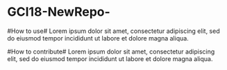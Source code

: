 # GCI18-NewRepo-
#How to use#
Lorem ipsum dolor sit amet, consectetur adipiscing elit, sed do eiusmod tempor incididunt ut labore et dolore magna aliqua.

#How to contribute#
Lorem ipsum dolor sit amet, consectetur adipiscing elit, sed do eiusmod tempor incididunt ut labore et dolore magna aliqua.

